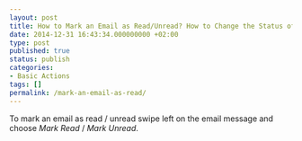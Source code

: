 ```yaml
---
layout: post
title: How to Mark an Email as Read/Unread? How to Change the Status of the Message?
date: 2014-12-31 16:43:34.000000000 +02:00
type: post
published: true
status: publish
categories:
- Basic Actions
tags: []
permalink: /mark-an-email-as-read/
---
```


To mark an email as read / unread swipe left on the email message and choose *Mark Read* / *Mark Unread*.